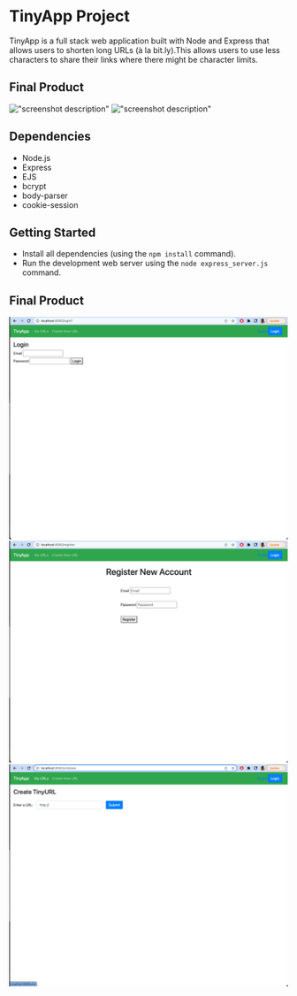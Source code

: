 # TinyApp Project

TinyApp is a full stack web application built with Node and Express that allows users to shorten long URLs (à la bit.ly).This allows users to use less characters to share their links where there might be character limits. 

## Final Product

!["screenshot description"](#)
!["screenshot description"](#)

## Dependencies

- Node.js
- Express
- EJS
- bcrypt
- body-parser
- cookie-session


## Getting Started

- Install all dependencies (using the `npm install` command).
- Run the development web server using the `node express_server.js` command.

## Final Product
!["Screenshot of Login page"](https://github.com/ThusharaN2/tinyapp/blob/master/docs/:login.png?raw=true)
!["Screenshot of Register page"](https://github.com/ThusharaN2/tinyapp/blob/master/docs/:register.png)
!["Screenshot of new URL page"](https://github.com/ThusharaN2/tinyapp/blob/master/docs/:urls:new.png)

